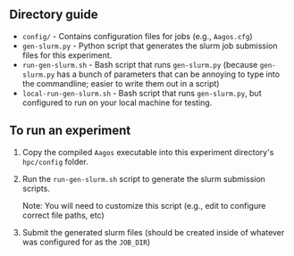 
## Directory guide

- `config/` - Contains configuration files for jobs (e.g., `Aagos.cfg`)
- `gen-slurm.py` - Python script that generates the slurm job submission files for this experiment.
- `run-gen-slurm.sh` - Bash script that runs `gen-slurm.py` (because `gen-slurm.py` has a bunch of parameters that can be annoying to type into the commandline; easier to write them out in a script)
- `local-run-gen-slurm.sh` - Bash script that runs `gen-slurm.py`, but configured to run on your local machine for testing.

## To run an experiment

1) Copy the compiled `Aagos` executable into this experiment directory's `hpc/config` folder.
2) Run the `run-gen-slurm.sh` script to generate the slurm submission scripts.

    Note: You will need to customize this script (e.g., edit to configure correct file paths, etc)

3) Submit the generated slurm files (should be created inside of whatever was configured for as the `JOB_DIR`)